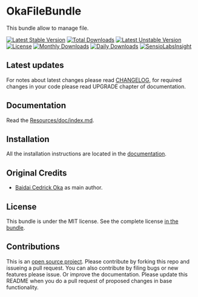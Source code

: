 OkaFileBundle
=============

This bundle allow to manage file.

[![Latest Stable Version](https://poser.pugx.org/coka/file-bundle/v/stable)](https://packagist.org/packages/coka/file-bundle)
[![Total Downloads](https://poser.pugx.org/coka/file-bundle/downloads)](https://packagist.org/packages/coka/file-bundle)
[![Latest Unstable Version](https://poser.pugx.org/coka/file-bundle/v/unstable)](https://packagist.org/packages/coka/file-bundle)
[![License](https://poser.pugx.org/coka/file-bundle/license)](https://packagist.org/packages/coka/file-bundle)
[![Monthly Downloads](https://poser.pugx.org/coka/file-bundle/d/monthly)](https://packagist.org/packages/coka/file-bundle)
[![Daily Downloads](https://poser.pugx.org/coka/file-bundle/d/daily)](https://packagist.org/packages/coka/file-bundle)
[![SensioLabsInsight](https://insight.sensiolabs.com/projects/27741d32-feb1-497b-bb5b-b670d30902c4/mini.png)](https://insight.sensiolabs.com/projects/27741d32-feb1-497b-bb5b-b670d30902c4)

Latest updates
--------------

For notes about latest changes please read [CHANGELOG](CHANGELOG.md), for required changes in your code please read UPGRADE chapter of documentation.

Documentation
-------------

Read the [Resources/doc/index.md](Resources/doc/index.md).

Installation
------------

All the installation instructions are located in the [documentation](Resources/doc/index.md).

Original Credits
----------------

* [Baidai Cedrick Oka](https://github.com/CedrickOka) as main author.

License
-------

This bundle is under the MIT license. See the complete license [in the bundle](LICENSE).

Contributions
-------------

This is an [open source project](LICENSE). Please contribute by forking this repo and issueing a pull request.
You can also contribute by filing bugs or new features please issue. Or improve the documentation. Please update this README when you do a pull request of proposed changes in base functionality.
